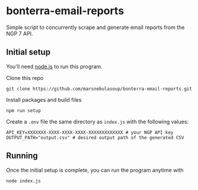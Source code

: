 # bonterra-email-reports

Simple script to concurrently scrape and generate email reports from the NGP 7 API.

## Initial setup
You'll need [node.js](https://nodejs.org) to run this program.

Clone this repo
```
git clone https://github.com/marsnebulasoup/bonterra-email-reports.git
```

Install packages and build files
```
npm run setup
```

Create a `.env` file the same directory as `index.js` with the following values:
```
API_KEY=XXXXXXX-XXXX-XXXX-XXXX-XXXXXXXXXXXXX # your NGP API key
OUTPUT_PATH="output.csv" # desired output path of the generated CSV
```

## Running
Once the initial setup is complete, you can run the program anytime with
```
node index.js
```

